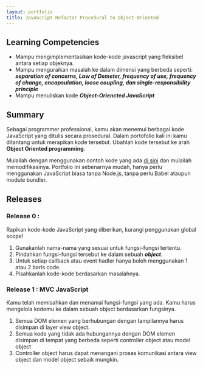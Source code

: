 ```yaml
---
layout: portfolio
title: JavaScript Refactor Procedural to Object-Oriented
---
```


## Learning Competencies

* Mampu mengimplementasikan kode-kode javascript yang fleksibel antara setiap objeknya.
* Mampu menguraikan masalah ke dalam dimensi yang berbeda seperti: ***separation of concerns, Law of Demeter, frequency of use, frequency of change, encapsulation, loose coupling, dan single-responsibility principle***
* Mampu menuliskan kode ***Object-Oriencted JavaScript***

## Summary

Sebagai programmer professional, kamu akan menemui berbagai kode JavaScript yang ditulis secara prosedural. Dalam portofolio kali ini kamu ditantang untuk merapikan kode tersebut. Ubahlah kode tersebut ke arah **Object Oriented programming**.

Mulailah dengan menggunakan contoh kode yang ada [di sini](source/app/index.html) dan mulailah memodifikasinya. Portfolio ini sebenarnya mudah, hanya perlu menggunakan JavaScript biasa tanpa Node.js, tanpa perlu Babel ataupun module bundler.

## Releases

### Release 0 :

Rapikan kode-kode JavaScript yang diberikan, kurangi penggunakan global scope!

1. Gunakanlah nama-nama yang sesuai untuk fungsi-fungsi tertentu.
2. Pindahkan fungsi-fungsi tersebut ke dalam sebuah ***object***.
3. Untuk setiap callback atau event hadler hanya boleh menggunakan 1 atau 2 baris code.
4. Pisahkanlah kode-kode berdasarkan masalahnya.

### Release 1 : MVC JavaScript

Kamu telah memisahkan dan menamai fungsi-fungsi yang ada. Kamu harus mengelola kodemu ke dalam sebuah object berdasarkan fungsinya.

1. Semua DOM elemen yang berhubungan dengan tampilannya harus disimpan di layer view object.
2. Semua kode yang tidak ada hubungannya dengan DOM elemen disimpan di tempat yang berbeda seperti controller object atau model object
3. Controller object harus dapat menangani proses komunikasi antara view object dan model object sebaik mungkin.
